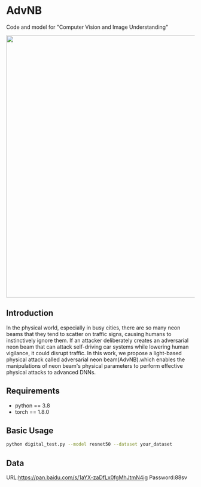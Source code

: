 # AdvNB
Code and model for "Computer Vision and Image Understanding"
<p align='center'>
  <img src='dataset/p1.jpg' width='700'/>
</p>

## Introduction
In the physical world, especially in busy cities, there are so many neon beams that they tend to scatter on traffic signs, causing humans to instinctively ignore them. If an attacker deliberately creates an adversarial neon beam that can attack self-driving car systems while lowering human vigilance, it could disrupt traffic.
In this work, we propose a light-based physical attack called adversarial neon beam(AdvNB).which enables the manipulations of neon beam's physical parameters to perform effective physical attacks to advanced DNNs.

## Requirements
* python == 3.8
* torch == 1.8.0

## Basic Usage
```sh
python digital_test.py --model resnet50 --dataset your_dataset
```

## Data
URL:https://pan.baidu.com/s/1aYX-zaDfLx0fgMhJtmN4ig  Password:88sv

